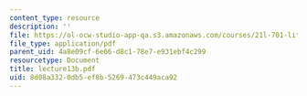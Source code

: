 ```yaml
---
content_type: resource
description: ''
file: https://ol-ocw-studio-app-qa.s3.amazonaws.com/courses/21l-701-literary-interpretation-interpreting-poetry-fall-2003/8d08a3320db5ef8b5269473c449aca92_lecture13b.pdf
file_type: application/pdf
parent_uid: 4a8e09cf-6e66-d8c1-78e7-e931ebf4c299
resourcetype: Document
title: lecture13b.pdf
uid: 8d08a332-0db5-ef8b-5269-473c449aca92
---
```

